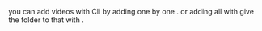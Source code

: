 
you can add videos with Cli by adding one by one . 
or adding all with give the folder to that with . 
